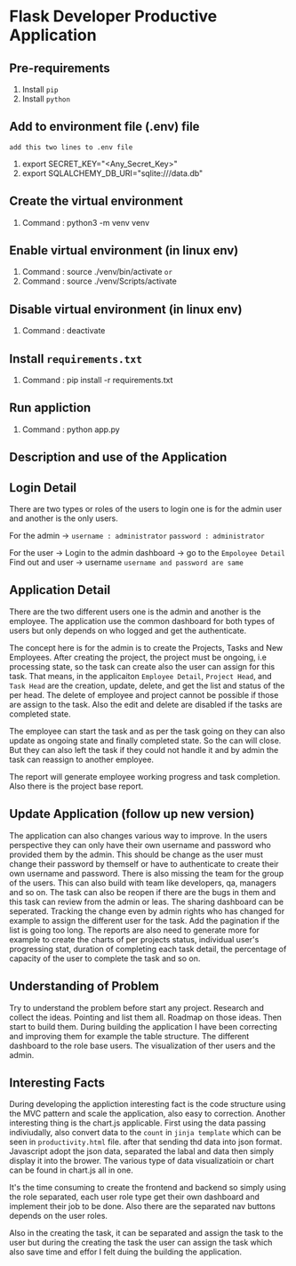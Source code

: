 # Flask Developer Productive Application

## Pre-requirements
1. Install `pip`
2. Install `python`

## Add to environment file (.env) file
`add this two lines to .env file`
1. export SECRET_KEY="<Any_Secret_Key>"
2. export SQLALCHEMY_DB_URI="sqlite:///data.db"

## Create the virtual environment
1. Command : python3 -m venv venv

## Enable virtual environment (in linux env)
1. Command : source ./venv/bin/activate
`or`
1. Command : source ./venv/Scripts/activate

## Disable virtual environment (in linux env)
1. Command : deactivate

## Install `requirements.txt`
1. Command : pip install -r requirements.txt

## Run appliction
1. Command : python app.py

## Description and use of the Application

## Login Detail
There are two types or roles of the users to login one is for the admin user and another is the only users.

For the admin ->
`username : administrator`
`password : administrator`

For the user -> Login to the admin dashboard -> go to the `Empoloyee Detail` Find out and user -> username
`username and password are same`

## Application Detail
There are the two different users one is the admin and another is the employee. The application use the common 
dashboard for both types of users but only depends on who logged and get the authenticate.

The concept here is for the admin is to create the Projects, Tasks and New Employees. After creating the project, 
the project must be ongoing, i.e processing state, so the task can create also the user can assign for this task.
That means, in the applicaiton `Employee Detail`, `Project Head`, and `Task Head` are the creation, update, delete, 
and get the list and status of the per head. The delete of employee and project cannot be possible if those are
assign to the task. Also the edit and delete are disabled if the tasks are completed state.

The employee can start the task and as per the task going on they can also update as ongoing state and finally 
completed state. So the can will close. But they can also left the task if they could not handle it and by admin
the task can reassign to another employee.

The report will generate employee working progress and task completion. Also there is the project base report.

## Update Application (follow up new version)
The application can also changes various way to improve. In the users perspective they can only have their own username 
and password who provided them by the admin. This should be change as the user must change their password by themself or 
have to authenticate to create their own username and password. There is also missing the team for the group of the users. 
This can also build with team like developers, qa, managers and so on. The task can also be reopen if there are the bugs 
in them and this task can review from the admin or leas. The sharing dashboard can be seperated. Tracking the change even 
by admin rights who has changed for example to assign the different user for the task. Add the pagination  if the list 
is going too long. The reports are also need to generate more for example to create the charts of per projects status, 
individual user's progressing stat, duration of completing each task detail, the percentage of capacity of the user 
to complete the task and so on.

## Understanding of Problem
Try to understand the problem before start any project. Research and collect the ideas. Pointing and list them all. Roadmap 
on those ideas. Then start to build them. During building the application I have been correcting and improving them for 
example the table structure. The different dashboard to the role base users. The visualization of ther users and the admin.

## Interesting Facts
During developing the appliction interesting fact is the code structure using the MVC pattern and scale the application, also easy 
to correction. Another interesting thing is the chart.js applicable. First using the data passing indiviudally, also convert data 
to the `count` in `jinja template` which can be seen in `productivity.html` file. after that sending thd data into json format. Javascript adopt the json data, separated the labal and data then simply display it into the brower. The various type of data 
visualizatioin or chart can be found in chart.js all in one.

It's the time consuming to create the frontend and backend so simply using the role separated, each user role type get their own 
dashboard and implement their job to be done. Also there are the separated nav buttons depends on the user roles.

Also in the creating the task, it can be separated and assign the task to the user but during the creating the task the user can
assign the task which also save time and effor I felt duing the building the application.